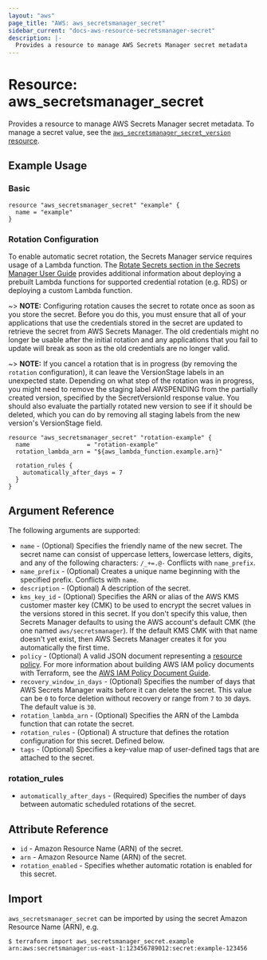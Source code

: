 ```yaml
---
layout: "aws"
page_title: "AWS: aws_secretsmanager_secret"
sidebar_current: "docs-aws-resource-secretsmanager-secret"
description: |-
  Provides a resource to manage AWS Secrets Manager secret metadata
---
```


# Resource: aws_secretsmanager_secret

Provides a resource to manage AWS Secrets Manager secret metadata. To manage a secret value, see the [`aws_secretsmanager_secret_version` resource](/docs/providers/aws/r/secretsmanager_secret_version.html).

## Example Usage

### Basic

```hcl
resource "aws_secretsmanager_secret" "example" {
  name = "example"
}
```

### Rotation Configuration

To enable automatic secret rotation, the Secrets Manager service requires usage of a Lambda function. The [Rotate Secrets section in the Secrets Manager User Guide](https://docs.aws.amazon.com/secretsmanager/latest/userguide/rotating-secrets.html) provides additional information about deploying a prebuilt Lambda functions for supported credential rotation (e.g. RDS) or deploying a custom Lambda function.

~> **NOTE:** Configuring rotation causes the secret to rotate once as soon as you store the secret. Before you do this, you must ensure that all of your applications that use the credentials stored in the secret are updated to retrieve the secret from AWS Secrets Manager. The old credentials might no longer be usable after the initial rotation and any applications that you fail to update will break as soon as the old credentials are no longer valid.

~> **NOTE:** If you cancel a rotation that is in progress (by removing the `rotation` configuration), it can leave the VersionStage labels in an unexpected state. Depending on what step of the rotation was in progress, you might need to remove the staging label AWSPENDING from the partially created version, specified by the SecretVersionId response value. You should also evaluate the partially rotated new version to see if it should be deleted, which you can do by removing all staging labels from the new version's VersionStage field.

```hcl
resource "aws_secretsmanager_secret" "rotation-example" {
  name                = "rotation-example"
  rotation_lambda_arn = "${aws_lambda_function.example.arn}"

  rotation_rules {
    automatically_after_days = 7
  }
}
```

## Argument Reference

The following arguments are supported:

* `name` - (Optional) Specifies the friendly name of the new secret. The secret name can consist of uppercase letters, lowercase letters, digits, and any of the following characters: `/_+=.@-` Conflicts with `name_prefix`.
* `name_prefix` - (Optional) Creates a unique name beginning with the specified prefix. Conflicts with `name`.
* `description` - (Optional) A description of the secret.
* `kms_key_id` - (Optional) Specifies the ARN or alias of the AWS KMS customer master key (CMK) to be used to encrypt the secret values in the versions stored in this secret. If you don't specify this value, then Secrets Manager defaults to using the AWS account's default CMK (the one named `aws/secretsmanager`). If the default KMS CMK with that name doesn't yet exist, then AWS Secrets Manager creates it for you automatically the first time.
* `policy` - (Optional) A valid JSON document representing a [resource policy](https://docs.aws.amazon.com/secretsmanager/latest/userguide/auth-and-access_resource-based-policies.html). For more information about building AWS IAM policy documents with Terraform, see the [AWS IAM Policy Document Guide](/docs/providers/aws/guides/iam-policy-documents.html).
* `recovery_window_in_days` - (Optional) Specifies the number of days that AWS Secrets Manager waits before it can delete the secret. This value can be `0` to force deletion without recovery or range from `7` to `30` days. The default value is `30`.
* `rotation_lambda_arn` - (Optional) Specifies the ARN of the Lambda function that can rotate the secret.
* `rotation_rules` - (Optional) A structure that defines the rotation configuration for this secret. Defined below.
* `tags` - (Optional) Specifies a key-value map of user-defined tags that are attached to the secret.

### rotation_rules

* `automatically_after_days` - (Required) Specifies the number of days between automatic scheduled rotations of the secret.

## Attribute Reference

* `id` - Amazon Resource Name (ARN) of the secret.
* `arn` - Amazon Resource Name (ARN) of the secret.
* `rotation_enabled` - Specifies whether automatic rotation is enabled for this secret.

## Import

`aws_secretsmanager_secret` can be imported by using the secret Amazon Resource Name (ARN), e.g.

```
$ terraform import aws_secretsmanager_secret.example arn:aws:secretsmanager:us-east-1:123456789012:secret:example-123456
```
